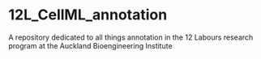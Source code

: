 # 12L_CellML_annotation
A repository dedicated to all things annotation in the 12 Labours research program at the Auckland Bioengineering Institute
